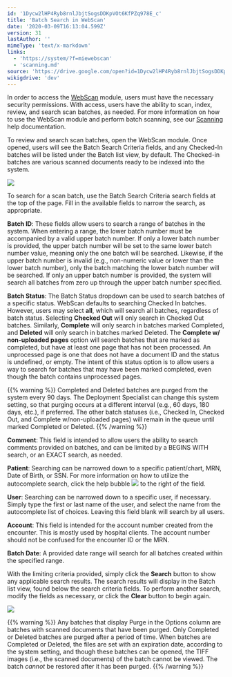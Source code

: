 ```yaml
---
id: '1Dycw2lHP4Ryb8rnlJbjtSogsDDKpVOt6KfPZq978E_c'
title: 'Batch Search in WebScan'
date: '2020-03-09T16:13:04.599Z'
version: 31
lastAuthor: ''
mimeType: 'text/x-markdown'
links:
  - 'https://system/?f=miewebscan'
  - 'scanning.md'
source: 'https://drive.google.com/open?id=1Dycw2lHP4Ryb8rnlJbjtSogsDDKpVOt6KfPZq978E_c'
wikigdrive: 'dev'
---
```

In order to access the [WebScan](https://system/?f=miewebscan) module, users must have the necessary security permissions. With access, users have the ability to scan, index, review, and search scan batches, as needed. For more information on how to use the WebScan module and perform batch scanning, see our [Scanning](scanning.md) help documentation.

To review and search scan batches, open the WebScan module. Once opened, users will see the Batch Search Criteria fields, and any Checked-In batches will be listed under the Batch list view, by default. The Checked-in batches are various scanned documents ready to be indexed into the system.

![](../batch-search-in-webscan.assets/4dd8e397d14f595a6b41e9b49f7681cc.png)

To search for a scan batch, use the Batch Search Criteria search fields at the top of the page. Fill in the available fields to narrow the search, as appropriate.

**Batch ID**: These fields allow users to search a range of batches in the system. When entering a range, the lower batch number must be accompanied by a valid upper batch number. If only a lower batch number is provided, the upper batch number will be set to the same lower batch number value, meaning only the one batch will be searched. Likewise, if the upper batch number is invalid (e.g., non-numeric value or lower than the lower batch number), only the batch matching the lower batch number will be searched. If only an upper batch number is provided, the system will search all batches from zero up through the upper batch number specified.

**Batch Status**: The Batch Status dropdown can be used to search batches of a specific status. WebScan defaults to searching Checked In batches. However, users may select **all**, which will search all batches, regardless of batch status. Selecting **Checked Out** will only search in Checked Out batches. Similarly, **Complete** will only search in batches marked Completed, and **Deleted** will only search in batches marked Deleted. The **Complete w/ non-uploaded pages** option will search batches that are marked as completed, but have at least one page that has not been processed. An unprocessed page is one that does not have a document ID and the status is undefined, or empty. The intent of this status option is to allow users a way to search for batches that may have been marked completed, even though the batch contains unprocessed pages.

{{% warning %}}
Completed and Deleted batches are purged from the system every 90 days. The Deployment Specialist can change this system setting, so that purging occurs at a different interval (e.g., 60 days, 180 days, etc.), if preferred. The other batch statuses (i.e., Checked In, Checked Out, and Complete w/non-uploaded pages) will remain in the queue until marked Completed or Deleted.
{{% /warning %}}

**Comment**: This field is intended to allow users the ability to search comments provided on batches, and can be limited by a BEGINS WITH search, or an EXACT search, as needed.

**Patient**: Searching can be narrowed down to a specific patient/chart, MRN, Date of Birth, or SSN. For more information on how to utilize the autocomplete search, click the help bubble 
![](../batch-search-in-webscan.assets/bfbd8ddf9c846e1f985e44f63eaa3e57.png)
 to the right of the field.

**User**: Searching can be narrowed down to a specific user, if necessary. Simply type the first or last name of the user, and select the name from the autocomplete list of choices. Leaving this field blank will search by all users.

**Account**: This field is intended for the account number created from the encounter. This is mostly used by hospital clients. The account number should not be confused for the encounter ID or the MRN.

**Batch Date**: A provided date range will search for all batches created within the specified range.

With the limiting criteria provided, simply click the **Search** button to show any applicable search results. The search results will display in the Batch list view, found below the search criteria fields. To perform another search, modify the fields as necessary, or click the **Clear** button to begin again.

![](../batch-search-in-webscan.assets/83b4d654af20d61517918e552da581dc.png)

{{% warning %}}
Any batches that display Purge in the Options column are batches with scanned documents that have been purged. Only Completed or Deleted batches are purged after a period of time. When batches are Completed or Deleted, the files are set with an expiration date, according to the system setting, and though these batches can be opened, the TIFF images (i.e., the scanned documents) of the batch cannot be viewed. The batch *cannot* be restored after it has been purged.
{{% /warning %}}
